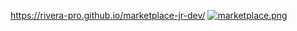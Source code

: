 
https://rivera-pro.github.io/marketplace-jr-dev/
[![marketplace.png](https://i.postimg.cc/qB5Nz4ym/marketplace.png)](https://postimg.cc/Thnds8km)

